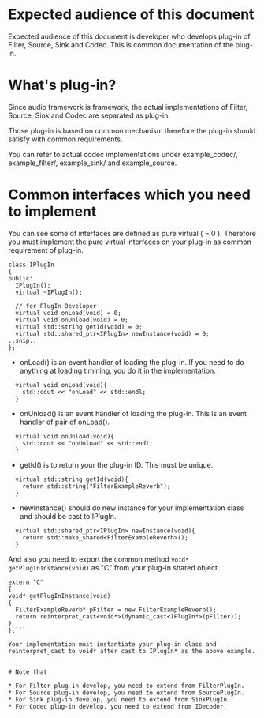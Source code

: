 # Expected audience of this document

Expected audience of this document is developer who develops plug-in of Filter, Source, Sink and Codec.
This is common documentation of the plug-in.


# What's plug-in?

Since audio framework is framework, the actual implementations of Filter, Source, Sink and Codec are separated as plug-in.

Those plug-in is based on common mechanism therefore the plug-in should satisfy with common requirements.

You can refer to actual codec implementations under example_codec/, example_filter/, example_sink/ and example_source.

# Common interfaces which you need to implement

You can see some of interfaces are defined as pure virtual ( = 0 ).
Therefore you must implement the pure virtual interfaces on your plug-in as common requirement of plug-in.

```
class IPlugIn
{
public:
  IPlugIn();
  virtual ~IPlugIn();

  // for PlugIn Developer
  virtual void onLoad(void) = 0;
  virtual void onUnload(void) = 0;
  virtual std::string getId(void) = 0;
  virtual std::shared_ptr<IPlugIn> newInstance(void) = 0;
..snip..
};
```

* onLoad() is an event handler of loading the plug-in. If you need to do anything at loading timining, you do it in the implementation.

```
  virtual void onLoad(void){
    std::cout << "onLoad" << std::endl;
  }
```

* onUnload() is an event handler of loading the plug-in. This is an event handler of pair of onLoad().

```
  virtual void onUnload(void){
    std::cout << "onUnload" << std::endl;
  }
```

* getId() is to return your the plug-in ID. This must be unique.

```
  virtual std::string getId(void){
    return std::string("FilterExampleReverb");
  }
```

* newInstance() should do new instance for your implementation class and should be cast to IPlugIn.

```
  virtual std::shared_ptr<IPlugIn> newInstance(void){
    return std::make_shared<FilterExampleReverb>();
  }
```

And also you need to export the common method ```void* getPlugInInstance(void)``` as "C" from your plug-in shared object.

```
extern "C"
{
void* getPlugInInstance(void)
{
  FilterExampleReverb* pFilter = new FilterExampleReverb();
  return reinterpret_cast<void*>(dynamic_cast<IPlugIn*>(pFilter));
}
};```

Your implementation must instantiate your plug-in class and reinterpret_cast to void* after cast to IPlugIn* as the above example.


# Note that

* For Filter plug-in develop, you need to extend from FilterPlugIn.
* For Source plug-in develop, you need to extend from SourcePlugIn.
* For Sink plug-in develop, you need to extend from SinkPlugIn.
* For Codec plug-in develop, you need to extend from IDecoder.
